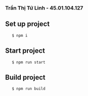 ### Trần Thị Tứ Linh - 45.01.104.127

## Set up project

```
   $ npm i
```

## Start project

```
   $ npm run start
```

## Build project

```
   $ npm run build
```

